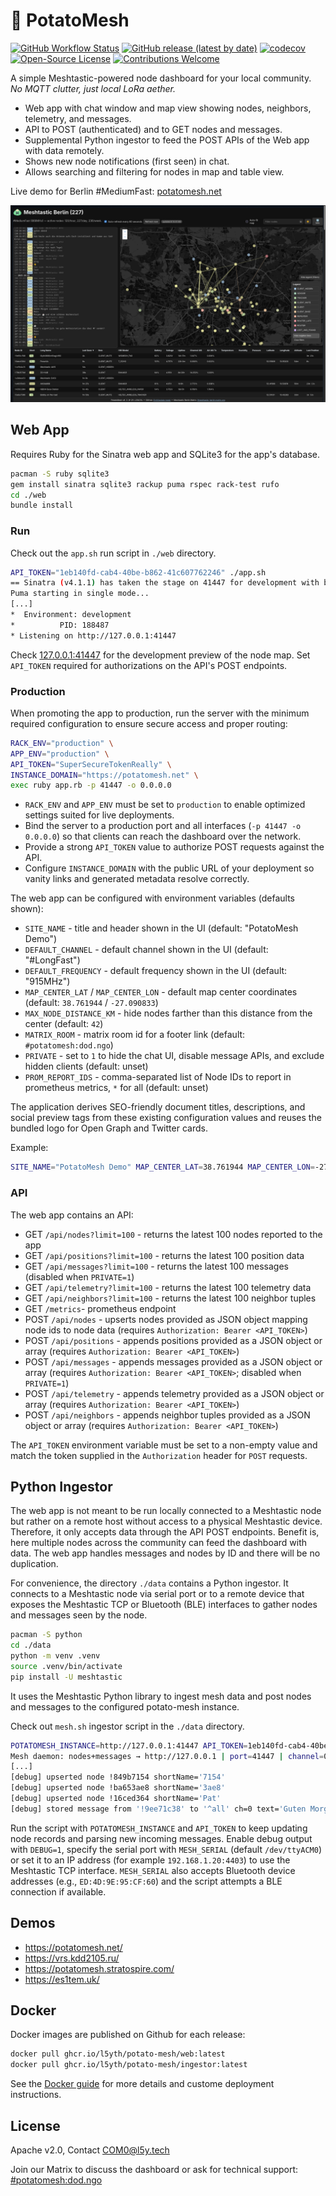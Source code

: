# 🥔 PotatoMesh

[![GitHub Workflow Status](https://img.shields.io/github/actions/workflow/status/l5yth/potato-mesh/ruby.yml?branch=main)](https://github.com/l5yth/potato-mesh/actions)
[![GitHub release (latest by date)](https://img.shields.io/github/v/release/l5yth/potato-mesh)](https://github.com/l5yth/potato-mesh/releases)
[![codecov](https://codecov.io/gh/l5yth/potato-mesh/branch/main/graph/badge.svg?token=FS7252JVZT)](https://codecov.io/gh/l5yth/potato-mesh)
[![Open-Source License](https://img.shields.io/github/license/l5yth/potato-mesh)](LICENSE)
[![Contributions Welcome](https://img.shields.io/badge/contributions-welcome-brightgreen.svg?style=flat)](https://github.com/l5yth/potato-mesh/issues)

A simple Meshtastic-powered node dashboard for your local community. _No MQTT clutter, just local LoRa aether._

* Web app with chat window and map view showing nodes, neighbors, telemetry, and messages.
* API to POST (authenticated) and to GET nodes and messages.
* Supplemental Python ingestor to feed the POST APIs of the Web app with data remotely.
* Shows new node notifications (first seen) in chat.
* Allows searching and filtering for nodes in map and table view.

Live demo for Berlin #MediumFast: [potatomesh.net](https://potatomesh.net)

![screenshot of the fourth version](./scrot-0.4.png)

## Web App

Requires Ruby for the Sinatra web app and SQLite3 for the app's database.

```bash
pacman -S ruby sqlite3
gem install sinatra sqlite3 rackup puma rspec rack-test rufo
cd ./web
bundle install
```

### Run

Check out the `app.sh` run script in `./web` directory.

```bash
API_TOKEN="1eb140fd-cab4-40be-b862-41c607762246" ./app.sh
== Sinatra (v4.1.1) has taken the stage on 41447 for development with backup from Puma
Puma starting in single mode...
[...]
*  Environment: development
*          PID: 188487
* Listening on http://127.0.0.1:41447
```

Check [127.0.0.1:41447](http://127.0.0.1:41447/) for the development preview
of the node map. Set `API_TOKEN` required for authorizations on the API's POST endpoints.

### Production

When promoting the app to production, run the server with the minimum required
configuration to ensure secure access and proper routing:

```bash
RACK_ENV="production" \
APP_ENV="production" \
API_TOKEN="SuperSecureTokenReally" \
INSTANCE_DOMAIN="https://potatomesh.net" \
exec ruby app.rb -p 41447 -o 0.0.0.0
```

* `RACK_ENV` and `APP_ENV` must be set to `production` to enable optimized
  settings suited for live deployments.
* Bind the server to a production port and all interfaces (`-p 41447 -o 0.0.0.0`)
  so that clients can reach the dashboard over the network.
* Provide a strong `API_TOKEN` value to authorize POST requests against the API.
* Configure `INSTANCE_DOMAIN` with the public URL of your deployment so vanity
  links and generated metadata resolve correctly.

The web app can be configured with environment variables (defaults shown):

* `SITE_NAME` - title and header shown in the UI (default: "PotatoMesh Demo")
* `DEFAULT_CHANNEL` - default channel shown in the UI (default: "#LongFast")
* `DEFAULT_FREQUENCY` - default frequency shown in the UI (default: "915MHz")
* `MAP_CENTER_LAT` / `MAP_CENTER_LON` - default map center coordinates (default: `38.761944` / `-27.090833`)
* `MAX_NODE_DISTANCE_KM` - hide nodes farther than this distance from the center (default: `42`)
* `MATRIX_ROOM` - matrix room id for a footer link (default: `#potatomesh:dod.ngo`)
* `PRIVATE` - set to `1` to hide the chat UI, disable message APIs, and exclude hidden clients (default: unset)
* `PROM_REPORT_IDS` - comma-separated list of Node IDs to report in prometheus metrics, `*` for all (default: unset)

The application derives SEO-friendly document titles, descriptions, and social
preview tags from these existing configuration values and reuses the bundled
logo for Open Graph and Twitter cards.

Example:

```bash
SITE_NAME="PotatoMesh Demo" MAP_CENTER_LAT=38.761944 MAP_CENTER_LON=-27.090833 MAX_NODE_DISTANCE_KM=42 MATRIX_ROOM="#potatomesh:dod.ngo" ./app.sh
```

### API

The web app contains an API:

* GET `/api/nodes?limit=100` - returns the latest 100 nodes reported to the app
* GET `/api/positions?limit=100` - returns the latest 100 position data
* GET `/api/messages?limit=100` - returns the latest 100 messages (disabled when `PRIVATE=1`)
* GET `/api/telemetry?limit=100` - returns the latest 100 telemetry data
* GET `/api/neighbors?limit=100` - returns the latest 100 neighbor tuples
* GET `/metrics`- prometheus endpoint
* POST `/api/nodes` - upserts nodes provided as JSON object mapping node ids to node data (requires `Authorization: Bearer <API_TOKEN>`)
* POST `/api/positions` - appends positions provided as a JSON object or array (requires `Authorization: Bearer <API_TOKEN>`)
* POST `/api/messages` - appends messages provided as a JSON object or array (requires `Authorization: Bearer <API_TOKEN>`; disabled when `PRIVATE=1`)
* POST `/api/telemetry` - appends telemetry provided as a JSON object or array (requires `Authorization: Bearer <API_TOKEN>`)
* POST `/api/neighbors` - appends neighbor tuples provided as a JSON object or array (requires `Authorization: Bearer <API_TOKEN>`)

The `API_TOKEN` environment variable must be set to a non-empty value and match the token supplied in the `Authorization` header for `POST` requests.

## Python Ingestor

The web app is not meant to be run locally connected to a Meshtastic node but rather
on a remote host without access to a physical Meshtastic device. Therefore, it only
accepts data through the API POST endpoints. Benefit is, here multiple nodes across the
community can feed the dashboard with data. The web app handles messages and nodes
by ID and there will be no duplication.

For convenience, the directory `./data` contains a Python ingestor. It connects to a
Meshtastic node via serial port or to a remote device that exposes the Meshtastic TCP
or Bluetooth (BLE) interfaces to gather nodes and messages seen by the node.

```bash
pacman -S python
cd ./data
python -m venv .venv
source .venv/bin/activate
pip install -U meshtastic
```

It uses the Meshtastic Python library to ingest mesh data and post nodes and messages
to the configured potato-mesh instance.

Check out `mesh.sh` ingestor script in the `./data` directory.

```bash
POTATOMESH_INSTANCE=http://127.0.0.1:41447 API_TOKEN=1eb140fd-cab4-40be-b862-41c607762246 MESH_SERIAL=/dev/ttyACM0 DEBUG=1 ./mesh.sh
Mesh daemon: nodes+messages → http://127.0.0.1 | port=41447 | channel=0
[...]
[debug] upserted node !849b7154 shortName='7154'
[debug] upserted node !ba653ae8 shortName='3ae8'
[debug] upserted node !16ced364 shortName='Pat'
[debug] stored message from '!9ee71c38' to '^all' ch=0 text='Guten Morgen!'
```

Run the script with `POTATOMESH_INSTANCE` and `API_TOKEN` to keep updating
node records and parsing new incoming messages. Enable debug output with `DEBUG=1`,
specify the serial port with `MESH_SERIAL` (default `/dev/ttyACM0`) or set it to an IP
address (for example `192.168.1.20:4403`) to use the Meshtastic TCP interface.
`MESH_SERIAL` also accepts Bluetooth device addresses (e.g., `ED:4D:9E:95:CF:60`)
and the script attempts a BLE connection if available.

## Demos

* <https://potatomesh.net/>
* <https://vrs.kdd2105.ru/>
* <https://potatomesh.stratospire.com/>
* <https://es1tem.uk/>

## Docker

Docker images are published on Github for each release:

```bash
docker pull ghcr.io/l5yth/potato-mesh/web:latest
docker pull ghcr.io/l5yth/potato-mesh/ingestor:latest
```

See the [Docker guide](DOCKER.md) for more details and custome deployment instructions.

## License

Apache v2.0, Contact <COM0@l5y.tech>

Join our Matrix to discuss the dashboard or ask for technical support:
[#potatomesh:dod.ngo](https://matrix.to/#/#potatomesh:dod.ngo)
